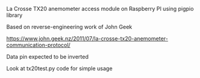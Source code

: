 La Crosse TX20 anemometer access module on Raspberry PI using pigpio library

Based on reverse-engineering work of John Geek 

https://www.john.geek.nz/2011/07/la-crosse-tx20-anemometer-communication-protocol/

Data pin expected to be inverted 

Look at tx20test.py code for simple usage
